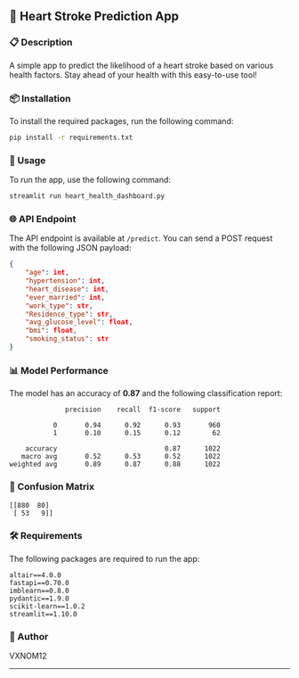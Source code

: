 ## 💖 Heart Stroke Prediction App

### 📋 Description
A simple app to predict the likelihood of a heart stroke based on various health factors. Stay ahead of your health with this easy-to-use tool!

### 📦 Installation
To install the required packages, run the following command:

```bash
pip install -r requirements.txt
```

### 🚀 Usage
To run the app, use the following command:

```bash
streamlit run heart_health_dashboard.py
```

### 🌐 API Endpoint
The API endpoint is available at `/predict`. You can send a POST request with the following JSON payload:

```json
{
    "age": int,
    "hypertension": int,
    "heart_disease": int,
    "ever_married": int,
    "work_type": str,
    "Residence_type": str,
    "avg_glucose_level": float,
    "bmi": float,
    "smoking_status": str
}
```

### 📊 Model Performance
The model has an accuracy of **0.87** and the following classification report:

```plaintext
              precision    recall  f1-score   support

           0       0.94      0.92      0.93       960
           1       0.10      0.15      0.12        62

    accuracy                           0.87      1022
   macro avg       0.52      0.53      0.52      1022
weighted avg       0.89      0.87      0.88      1022
```

### 🔢 Confusion Matrix
```plaintext
[[880  80]
 [ 53   9]]
```

### 🛠️ Requirements
The following packages are required to run the app:

```plaintext
altair==4.0.0
fastapi==0.70.0
imblearn==0.8.0
pydantic==1.9.0
scikit-learn==1.0.2
streamlit==1.10.0
```

### 👤 Author
VXNOM12

---
